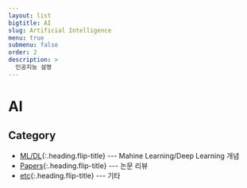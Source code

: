 ```yaml
---
layout: list
bigtitle: AI
slug: Artificial Intelligence
menu: true
submenu: false
order: 2
description: >
  인공지능 설명
---
```


# AI

## Category

* [ML/DL]{:.heading.flip-title} --- Mahine Learning/Deep Learning 개념
* [Papers]{:.heading.flip-title} --- 논문 리뷰
* [etc]{:.heading.flip-title} --- 기타

[ML/DL]: /mldl/
[Papers]: /papers/
[etc]: /ai-etc/
